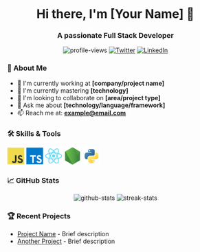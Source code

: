 <h1 align="center">Hi there, I'm [Your Name] 👋</h1>
<h3 align="center">A passionate Full Stack Developer</h3>

<p align="center">
  <img src="https://komarev.com/ghpvc/?username=your-username&color=blueviolet" alt="profile-views" />
  <a href="https://twitter.com/your-username"><img src="https://img.shields.io/twitter/follow/your-username?style=social" alt="Twitter" /></a>
  <a href="https://linkedin.com/in/your-username"><img src="https://img.shields.io/badge/-your--username-blue?style=flat-square&logo=Linkedin&logoColor=white&link=https://linkedin.com/in/your-username" alt="LinkedIn" /></a>
</p>

### 🚀 About Me
- 🔭 I'm currently working at **[company/project name]**
- 🌱 I'm currently mastering **[technology]**
- 👯 I'm looking to collaborate on **[area/project type]**
- 💬 Ask me about **[technology/language/framework]**
- 📫 Reach me at: **example@email.com**

### 🛠️ Skills & Tools
<p align="left">
  <img src="https://raw.githubusercontent.com/devicons/devicon/master/icons/javascript/javascript-original.svg" alt="javascript" width="40" height="40"/>
  <img src="https://raw.githubusercontent.com/devicons/devicon/master/icons/typescript/typescript-original.svg" alt="typescript" width="40" height="40"/>
  <img src="https://raw.githubusercontent.com/devicons/devicon/master/icons/react/react-original.svg" alt="react" width="40" height="40"/>
  <img src="https://raw.githubusercontent.com/devicons/devicon/master/icons/nodejs/nodejs-original.svg" alt="nodejs" width="40" height="40"/>
  <img src="https://raw.githubusercontent.com/devicons/devicon/master/icons/python/python-original.svg" alt="python" width="40" height="40"/>
</p>

### 📈 GitHub Stats
<p align="center">
  <img src="https://github-readme-stats.vercel.app/api?username=your-username&show_icons=true&theme=radical" alt="github-stats" />
  <img src="https://github-readme-streak-stats.herokuapp.com/?user=your-username&theme=radical" alt="streak-stats" />
</p>

### 🏆 Recent Projects
- [Project Name](https://github.com/your-username/project-name) - Brief description
- [Another Project](https://github.com/your-username/another-project) - Brief description
